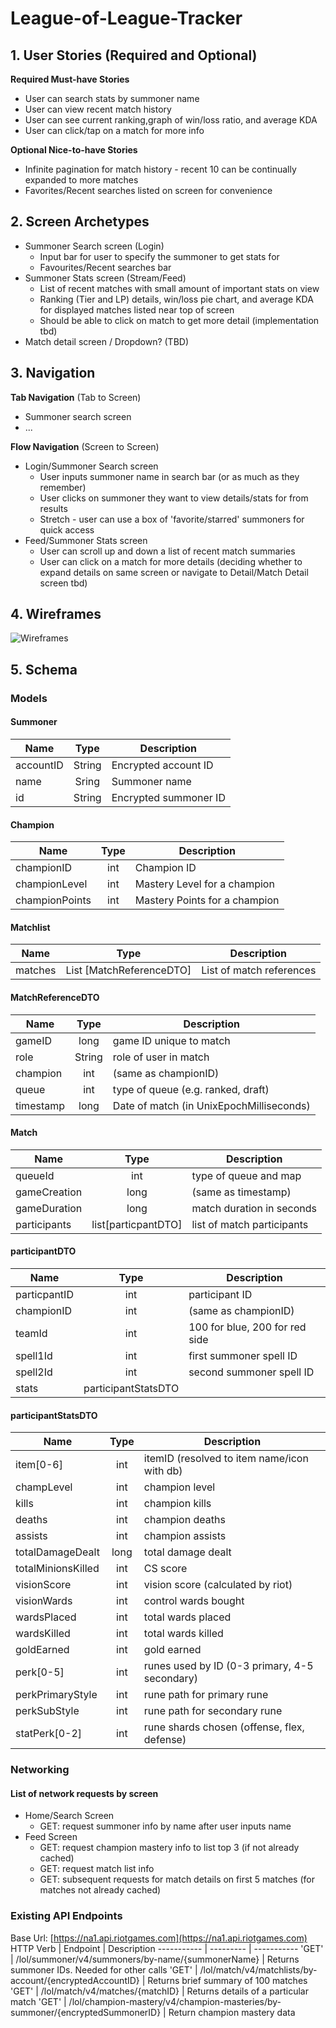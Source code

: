 # League-of-League-Tracker

## 1. User Stories (Required and Optional)

**Required Must-have Stories**

 * User can search stats by summoner name
 * User can view recent match history 
 * User can see current ranking,graph of win/loss ratio, and average KDA
 * User can click/tap on a match for more info

**Optional Nice-to-have Stories**

 * Infinite pagination for match history - recent 10 can be continually expanded to more matches
 * Favorites/Recent searches listed on screen for convenience

## 2. Screen Archetypes

 * Summoner Search screen (Login)
   * Input bar for user to specify the summoner to get stats for
   * Favourites/Recent searches bar
 * Summoner Stats screen (Stream/Feed)
   * List of recent matches with small amount of important stats on view
   * Ranking (Tier and LP) details, win/loss pie chart, and average KDA for displayed matches listed near top of screen
   * Should be able to click on match to get more detail (implementation tbd) 
 * Match detail screen / Dropdown? (TBD) 

## 3. Navigation

**Tab Navigation** (Tab to Screen)

 * Summoner search screen
 * ...

**Flow Navigation** (Screen to Screen)

 * Login/Summoner Search screen
   * User inputs summoner name in search bar (or as much as they remember)
   * User clicks on summoner they want to view details/stats for from results
   * Stretch - user can use a box of 'favorite/starred' summoners for quick access
 * Feed/Summoner Stats screen
   * User can scroll up and down a list of recent match summaries
   * User can click on a match for more details (deciding whether to expand details on same screen or navigate to Detail/Match Detail screen tbd)

## 4. Wireframes
<img src='https://github.com/Breakout-Room-2/lol-tracker/blob/master/wireframes.jpg' title='Wireframes' width='' alt='Wireframes' />

## 5. Schema

### Models

#### Summoner
Name      | Type      | Description
--------- | :-------: | -----------
accountID | String    | Encrypted account ID
name      | Sring     | Summoner name
id        | String    | Encrypted summoner ID

#### Champion
Name          | Type  | Description
------------- | :---: | -----------
championID    | int   | Champion ID
championLevel | int   | Mastery Level for a champion
championPoints| int   | Mastery Points for a champion

#### Matchlist
Name      | Type                      | Description
--------- | :-----------------------: | -----------
matches   | List [MatchReferenceDTO]  | List of match references

#### MatchReferenceDTO
Name      | Type      | Description
--------- | :-------: | -----------
gameID    | long      | game ID unique to match
role      | String    | role of user in match 
champion  | int       | (same as championID)
queue     | int       | type of queue (e.g. ranked, draft)
timestamp | long      | Date of match (in UnixEpochMilliseconds)

#### Match
Name          | Type                  | Description
------------- | :-------------------: | -----------
queueId       | int                   | type of queue and map
gameCreation  | long                  | (same as timestamp)
gameDuration  | long                  | match duration in seconds
participants  | list[particpantDTO]   | list of match participants

#### participantDTO
Name          | Type                  | Description
------------- | :-------------------: | -----------
particpantID  | int                   | participant ID
championID    | int                   | (same as championID)
teamId        | int                   | 100 for blue, 200 for red side
spell1Id      | int                   | first summoner spell ID
spell2Id      | int                   | second summoner spell ID
stats         | participantStatsDTO   | 

#### participantStatsDTO
Name                | Type                  | Description
-------------       | :-------------------: | -----------
item[0-6]           | int                   | itemID (resolved to item name/icon with db)
champLevel          | int                   | champion level
kills               | int                   | champion kills
deaths              | int                   | champion deaths
assists             | int                   | champion assists
totalDamageDealt    | long                  | total damage dealt
totalMinionsKilled  | int                   | CS score
visionScore         | int                   | vision score (calculated by riot)
visionWards         | int                   | control wards bought
wardsPlaced         | int                   | total wards placed
wardsKilled         | int                   | total wards killed
goldEarned          | int                   | gold earned
perk[0-5]           | int                   | runes used by ID (0-3 primary, 4-5 secondary)
perkPrimaryStyle    | int                   | rune path for primary rune
perkSubStyle        | int                   | rune path for secondary rune
statPerk[0-2]       | int                   | rune shards chosen (offense, flex, defense)

### Networking

#### List of network requests by screen
- Home/Search Screen
  - GET: request summoner info by name after user inputs name
- Feed Screen
  - GET: request champion mastery info to list top 3 (if not already cached) 
  - GET: request match list info
  - GET: subsequent requests for match details on first 5 matches (for matches not already cached)

### Existing API Endpoints
Base Url: [https://na1.api.riotgames.com](https://na1.api.riotgames.com)
HTTP Verb   | Endpoint  | Description
----------- | --------- | -----------
'GET'       | /lol/summoner/v4/summoners/by-name/{summonerName} | Returns summoner IDs. Needed for other calls
'GET'       | /lol/match/v4/matchlists/by-account/{encryptedAccountID} | Returns brief summary of 100 matches
'GET'       | /lol/match/v4/matches/{matchID}   | Returns details of a particular match
'GET'       | /lol/champion-mastery/v4/champion-masteries/by-summoner/{encryptedSummonerID} | Return champion mastery data
